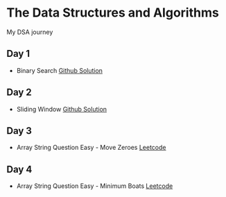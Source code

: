 # The Data Structures and Algorithms

My DSA journey

## Day 1

- Binary Search [Github Solution](https://github.com/habib-ahmed-00/dsa/blob/main/Algorithms/Binary%20Search.py)

## Day 2

- Sliding Window [Github Solution](https://github.com/habib-ahmed-00/dsa/blob/main/Algorithms/Sliding%20Window.py)

## Day 3

- Array String Question Easy - Move Zeroes [Leetcode](https://leetcode.com/problems/move-zeroes/)

## Day 4

- Array String Question Easy - Minimum Boats [Leetcode](https://leetcode.com/problems/boats-to-save-people/)
